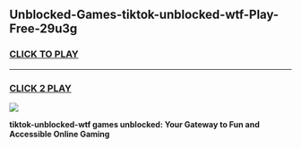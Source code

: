 
## Unblocked-Games-tiktok-unblocked-wtf-Play-Free-29u3g
<h3>
<a href="https://premium76.site?title=tiktok-unblocked-wtf&ref=23A">CLICK TO PLAY</a></h3>
<hr>

<h3>
<a href="https://premium76.site?title=tiktok-unblocked-wtf&ref=23A">CLICK 2 PLAY</a>
  
</h3>

<a href="https://premium76.site?title=tiktok-unblocked-wtf&ref=23A"><img src="https://clearcache.store/games.png"></a>


**tiktok-unblocked-wtf games unblocked: Your Gateway to Fun and Accessible Online Gaming**
